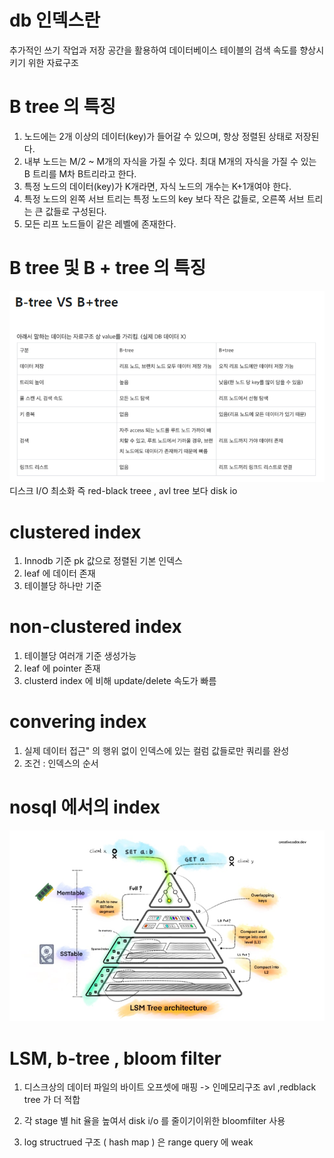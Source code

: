 # db 인덱스란 

추가적인 쓰기 작업과 저장 공간을 활용하여 데이터베이스 테이블의 검색 속도를 향상시키기 위한 자료구조

# B tree 의 특징

1. 노드에는 2개 이상의 데이터(key)가 들어갈 수 있으며, 항상 정렬된 상태로 저장된다.
2. 내부 노드는 M/2 ~ M개의 자식을 가질 수 있다. 최대 M개의 자식을 가질 수 있는 B 트리를 M차 B트리라고 한다.
3. 특정 노드의 데이터(key)가 K개라면, 자식 노드의 개수는 K+1개여야 한다.
4. 특정 노드의 왼쪽 서브 트리는 특정 노드의 key 보다 작은 값들로, 오른쪽 서브 트리는 큰 값들로 구성된다.
5. 모든 리프 노드들이 같은 레벨에 존재한다.

# B tree 및 B + tree 의 특징
![Alt text](b-tree_b+tree.png)
디스크 I/O 최소화 즉 red-black treee , avl tree 보다 disk io

# clustered index
1. Innodb 기준 pk 값으로 정렬된 기본 인덱스
2. leaf 에 데이터 존재
3. 테이블당 하나만 기준

# non-clustered index
1. 테이블당 여러개 기준 생성가능
2. leaf 에 pointer 존재
3. clusterd index 에 비해 update/delete 속도가 빠름

# convering index
1. 실제 데이터 접근" 의 행위 없이 인덱스에 있는 컬럼 값들로만 쿼리를 완성
2. 조건 :  인덱스의 순서

# nosql 에서의 index
![Alt text](image.png)

# LSM, b-tree , bloom filter
1. 디스크상의 데이터 파일의 바이트 오프셋에 매핑 -> 인메모리구조 avl ,redblack tree 가 더 적합

2. 각 stage 별 hit 율을 높여서 disk i/o 를 줄이기이위한 bloomfilter 사용

3. log structrued 구조 ( hash map ) 은 range query 에 weak

